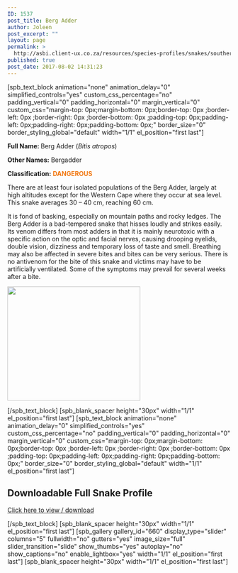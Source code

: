 ```yaml
---
ID: 1537
post_title: Berg Adder
author: Joleen
post_excerpt: ""
layout: page
permalink: >
  http://asbi.client-ux.co.za/resources/species-profiles/snakes/southern-africa/berg-adder/
published: true
post_date: 2017-08-02 14:31:23
---
```

[spb_text_block animation="none" animation_delay="0" simplified_controls="yes" custom_css_percentage="no" padding_vertical="0" padding_horizontal="0" margin_vertical="0" custom_css="margin-top: 0px;margin-bottom: 0px;border-top: 0px ;border-left: 0px ;border-right: 0px ;border-bottom: 0px ;padding-top: 0px;padding-left: 0px;padding-right: 0px;padding-bottom: 0px;" border_size="0" border_styling_global="default" width="1/1" el_position="first last"]

<strong>Full Name: </strong>Berg Adder (<em>Bitis atropos</em>)

<strong>Other Names:</strong> Bergadder

<strong>Classification:</strong> <strong><span style="color: #f17710;">DANGEROUS</span></strong>

There are at least four isolated populations of the Berg Adder, largely at high altitudes except for the Western Cape where they occur at sea level. This snake averages 30 – 40 cm, reaching 60 cm.

It is fond of basking, especially on mountain paths and rocky ledges. The Berg Adder is a bad-tempered snake that hisses loudly and strikes easily. Its venom differs from most adders in that it is mainly neurotoxic with a specific action on the optic and facial nerves, causing drooping eyelids, double vision, dizziness and temporary loss of taste and smell. Breathing may also be affected in severe bites and bites can be very serious. There is no antivenom for the bite of this snake and victims may have to be artificially ventilated. Some of the symptoms may prevail for several weeks after a bite.

<a href="http://asbi.client-ux.co.za/wp-content/uploads/2016/06/Berg_Adder_DIST_web.jpg"><img class="alignnone wp-image-672 size-medium" src="http://asbi.client-ux.co.za/wp-content/uploads/2016/06/Berg_Adder_DIST_web-300x257.jpg" width="300" height="257" /></a>

[/spb_text_block] [spb_blank_spacer height="30px" width="1/1" el_position="first last"] [spb_text_block animation="none" animation_delay="0" simplified_controls="yes" custom_css_percentage="no" padding_vertical="0" padding_horizontal="0" margin_vertical="0" custom_css="margin-top: 0px;margin-bottom: 0px;border-top: 0px ;border-left: 0px ;border-right: 0px ;border-bottom: 0px ;padding-top: 0px;padding-left: 0px;padding-right: 0px;padding-bottom: 0px;" border_size="0" border_styling_global="default" width="1/1" el_position="first last"]
<h2>Downloadable Full Snake Profile</h2>
<a href="http://asbi.client-ux.co.za/wp-content/uploads/2016/06/20170522_ASI_SP_Aurora_House_Snake_A4_DESKTOP.pdf" target="_blank">Click here to view / download</a>

[/spb_text_block] [spb_blank_spacer height="30px" width="1/1" el_position="first last"] [spb_gallery gallery_id="660" display_type="slider" columns="5" fullwidth="no" gutters="yes" image_size="full" slider_transition="slide" show_thumbs="yes" autoplay="no" show_captions="no" enable_lightbox="yes" width="1/1" el_position="first last"] [spb_blank_spacer height="30px" width="1/1" el_position="first last"]